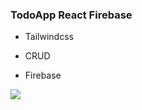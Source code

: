 ### TodoApp React Firebase

- Tailwindcss
- CRUD

- Firebase

![](https://cdn.discordapp.com/attachments/860256092541157380/1054464894201761842/Ekran_Alnts.JPG)
